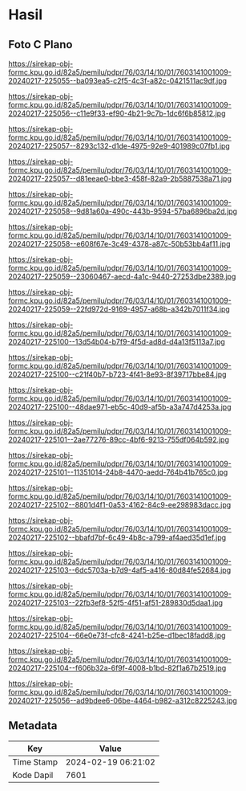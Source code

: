 # Hasil

## Foto C Plano

https://sirekap-obj-formc.kpu.go.id/82a5/pemilu/pdpr/76/03/14/10/01/7603141001009-20240217-225055--ba093ea5-c2f5-4c3f-a82c-0421511ac9df.jpg

https://sirekap-obj-formc.kpu.go.id/82a5/pemilu/pdpr/76/03/14/10/01/7603141001009-20240217-225056--c11e9f33-ef90-4b21-9c7b-1dc6f6b85812.jpg

https://sirekap-obj-formc.kpu.go.id/82a5/pemilu/pdpr/76/03/14/10/01/7603141001009-20240217-225057--8293c132-d1de-4975-92e9-401989c07fb1.jpg

https://sirekap-obj-formc.kpu.go.id/82a5/pemilu/pdpr/76/03/14/10/01/7603141001009-20240217-225057--d81eeae0-bbe3-458f-82a9-2b5887538a71.jpg

https://sirekap-obj-formc.kpu.go.id/82a5/pemilu/pdpr/76/03/14/10/01/7603141001009-20240217-225058--9d81a60a-490c-443b-9594-57ba6896ba2d.jpg

https://sirekap-obj-formc.kpu.go.id/82a5/pemilu/pdpr/76/03/14/10/01/7603141001009-20240217-225058--e608f67e-3c49-4378-a87c-50b53bb4af11.jpg

https://sirekap-obj-formc.kpu.go.id/82a5/pemilu/pdpr/76/03/14/10/01/7603141001009-20240217-225059--23060467-aecd-4a1c-9440-27253dbe2389.jpg

https://sirekap-obj-formc.kpu.go.id/82a5/pemilu/pdpr/76/03/14/10/01/7603141001009-20240217-225059--22fd972d-9169-4957-a68b-a342b7011f34.jpg

https://sirekap-obj-formc.kpu.go.id/82a5/pemilu/pdpr/76/03/14/10/01/7603141001009-20240217-225100--13d54b04-b7f9-4f5d-ad8d-d4a13f5113a7.jpg

https://sirekap-obj-formc.kpu.go.id/82a5/pemilu/pdpr/76/03/14/10/01/7603141001009-20240217-225100--c21f40b7-b723-4f41-8e93-8f39717bbe84.jpg

https://sirekap-obj-formc.kpu.go.id/82a5/pemilu/pdpr/76/03/14/10/01/7603141001009-20240217-225100--48dae971-eb5c-40d9-af5b-a3a747d4253a.jpg

https://sirekap-obj-formc.kpu.go.id/82a5/pemilu/pdpr/76/03/14/10/01/7603141001009-20240217-225101--2ae77276-89cc-4bf6-9213-755df064b592.jpg

https://sirekap-obj-formc.kpu.go.id/82a5/pemilu/pdpr/76/03/14/10/01/7603141001009-20240217-225101--11351014-24b8-4470-aedd-764b41b765c0.jpg

https://sirekap-obj-formc.kpu.go.id/82a5/pemilu/pdpr/76/03/14/10/01/7603141001009-20240217-225102--8801d4f1-0a53-4162-84c9-ee298983dacc.jpg

https://sirekap-obj-formc.kpu.go.id/82a5/pemilu/pdpr/76/03/14/10/01/7603141001009-20240217-225102--bbafd7bf-6c49-4b8c-a799-af4aed35d1ef.jpg

https://sirekap-obj-formc.kpu.go.id/82a5/pemilu/pdpr/76/03/14/10/01/7603141001009-20240217-225103--6dc5703a-b7d9-4af5-a416-80d84fe52684.jpg

https://sirekap-obj-formc.kpu.go.id/82a5/pemilu/pdpr/76/03/14/10/01/7603141001009-20240217-225103--22fb3ef8-52f5-4f51-af51-289830d5daa1.jpg

https://sirekap-obj-formc.kpu.go.id/82a5/pemilu/pdpr/76/03/14/10/01/7603141001009-20240217-225104--66e0e73f-cfc8-4241-b25e-d1bec18fadd8.jpg

https://sirekap-obj-formc.kpu.go.id/82a5/pemilu/pdpr/76/03/14/10/01/7603141001009-20240217-225104--f606b32a-6f9f-4008-b1bd-82f1a67b2519.jpg

https://sirekap-obj-formc.kpu.go.id/82a5/pemilu/pdpr/76/03/14/10/01/7603141001009-20240217-225056--ad9bdee6-06be-4464-b982-a312c8225243.jpg


## Metadata

| Key        | Value               |
| ---------- | ------------------- |
| Time Stamp | 2024-02-19 06:21:02 |
| Kode Dapil | 7601                |



